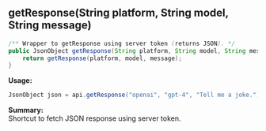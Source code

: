## getResponse(String platform, String model, String message)

```java
/** Wrapper to getResponse using server token (returns JSON). */
public JsonObject getResponse(String platform, String model, String message) {
    return getResponse(platform, model, message);
}
```

**Usage:**
```java
JsonObject json = api.getResponse("openai", "gpt-4", "Tell me a joke.");
```

**Summary:**  
Shortcut to fetch JSON response using server token.
